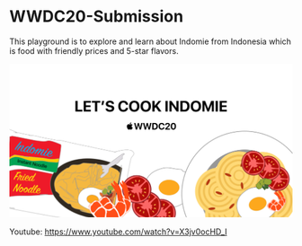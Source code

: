 # WWDC20-Submission
This playground is to explore and learn about Indomie from Indonesia which is food with friendly prices and 5-star flavors.

![Let's cook Indomie image](https://github.com/alvinmatthew12/WWDC20-Submission/blob/master/images/gitbanner.png)


Youtube: https://www.youtube.com/watch?v=X3jv0ocHD_I
